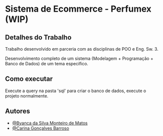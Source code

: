 # Sistema de Ecommerce - Perfumex (WIP)

## Detalhes do Trabalho 
Trabalho desenvolvido em parceria com as disciplinas de POO e Eng. Sw. 3.

Desenvolvimento completo de um sistema (Modelagem + Programação + Banco de Dados) de um tema específico.

## Como executar
Execute a query na pasta 'sql' para criar o banco de dados, execute o projeto normalmente.

## Autores
- [@Byanca da Silva Monteiro de Matos](https://www.github.com/ByancaMatos01)
- [@Carina Gonçalves Barroso](https://www.github.com/serialexperimentscarina)
